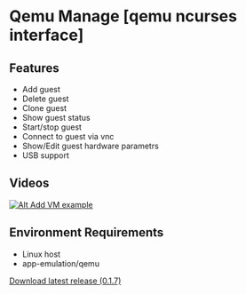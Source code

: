 Qemu Manage [qemu ncurses interface]
===========

## Features
 * Add guest
 * Delete guest
 * Clone guest
 * Show guest status
 * Start/stop guest
 * Connect to guest via vnc
 * Show/Edit guest hardware parametrs
 * USB support

## Videos
[![Alt Add VM example](http://img.youtube.com/vi/jOtCY--LEN8/1.jpg)](http://www.youtube.com/watch?v=jOtCY--LEN8)

## Environment Requirements
 * Linux host
 * app-emulation/qemu

[Download latest release (0.1.7)](https://bitbucket.org/PascalRD/qemu-manage/downloads/qemu-manage-0.1.7-amd64.deb)

